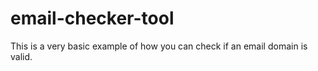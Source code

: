 # email-checker-tool
This is a very basic example of how you can check if an email domain is valid.
